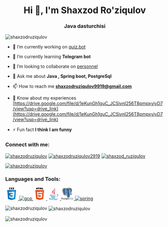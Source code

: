 <h1 align="center">Hi 👋, I'm Shaxzod Ro'ziqulov</h1>
<h3 align="center">Java dasturchisi</h3>

<p align="left"> <img src="https://komarev.com/ghpvc/?username=shaxzodruziqulov&label=Profile%20views&color=0e75b6&style=flat" alt="shaxzodruziqulov" /> </p>


- 🔭 I’m currently working on [quiz.bot](https://github.com/ShaxzodRuziqulov/quiz.bot)

- 🌱 I’m currently learning **Telegram bot**

- 👯 I’m looking to collaborate on [personnel](https://github.com/ShaxzodRuziqulov/personnel)

- 💬 Ask me about **Java , Spring boot, PostgreSql**

- 📫 How to reach me **shaxzodruziqulov9919@gmail.com**

- 📄 Know about my experiences [https://drive.google.com/file/d/1eKunGh1guC_JCSivnI256T8pmpxyiyD7/view?usp=drive_link](https://drive.google.com/file/d/1eKunGh1guC_JCSivnI256T8pmpxyiyD7/view?usp=drive_link)

- ⚡ Fun fact **I think I am funny**

<h3 align="left">Connect with me:</h3>
<p align="left">
<a href="https://linkedin.com/in/shaxzodruziqulov" target="blank"><img align="center" src="https://raw.githubusercontent.com/rahuldkjain/github-profile-readme-generator/master/src/images/icons/Social/linked-in-alt.svg" alt="shaxzodruziqulov" height="30" width="40" /></a>
<a href="https://fb.com/shaxzodruziqulov2919" target="blank"><img align="center" src="https://raw.githubusercontent.com/rahuldkjain/github-profile-readme-generator/master/src/images/icons/Social/facebook.svg" alt="shaxzodruziqulov2919" height="30" width="40" /></a>
<a href="https://instagram.com/shaxzod_ruziqulov" target="blank"><img align="center" src="https://raw.githubusercontent.com/rahuldkjain/github-profile-readme-generator/master/src/images/icons/Social/instagram.svg" alt="shaxzod_ruziqulov" height="30" width="40" /></a>
</p>

<p align="left"> <a href="https://github.com/ryo-ma/github-profile-trophy"><img src="https://github-profile-trophy.vercel.app/?username=shaxzodruziqulov" alt="shaxzodruziqulov" /></a> </p>
<h3 align="left">Languages and Tools:</h3>
<p align="left"> <a href="https://www.w3schools.com/css/" target="_blank" rel="noreferrer"> <img src="https://raw.githubusercontent.com/devicons/devicon/master/icons/css3/css3-original-wordmark.svg" alt="css3" width="40" height="40"/> </a> <a href="https://cloud.google.com" target="_blank" rel="noreferrer"> <img src="https://www.vectorlogo.zone/logos/google_cloud/google_cloud-icon.svg" alt="gcp" width="40" height="40"/> </a> <a href="https://www.w3.org/html/" target="_blank" rel="noreferrer"> <img src="https://raw.githubusercontent.com/devicons/devicon/master/icons/html5/html5-original-wordmark.svg" alt="html5" width="40" height="40"/> </a> <a href="https://www.java.com" target="_blank" rel="noreferrer"> <img src="https://raw.githubusercontent.com/devicons/devicon/master/icons/java/java-original.svg" alt="java" width="40" height="40"/> </a> <a href="https://www.postgresql.org" target="_blank" rel="noreferrer"> <img src="https://raw.githubusercontent.com/devicons/devicon/master/icons/postgresql/postgresql-original-wordmark.svg" alt="postgresql" width="40" height="40"/> </a> <a href="https://spring.io/" target="_blank" rel="noreferrer"> <img src="https://www.vectorlogo.zone/logos/springio/springio-icon.svg" alt="spring" width="40" height="40"/> </a> </p>

<p><img align="left" src="https://github-readme-stats.vercel.app/api/top-langs?username=shaxzodruziqulov&show_icons=true&locale=en&layout=compact" alt="shaxzodruziqulov" /></p>

<p>&nbsp;<img align="center" src="https://github-readme-stats.vercel.app/api?username=shaxzodruziqulov&show_icons=true&locale=en" alt="shaxzodruziqulov" /></p>

<p><img align="center" src="https://github-readme-streak-stats.herokuapp.com/?user=shaxzodruziqulov&" alt="shaxzodruziqulov" /></p>

